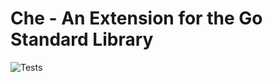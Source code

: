 # Che - An Extension for the Go Standard Library

![Tests](https://github.com/comfortablynumb/che/actions/workflows/test.yml/badge.svg)
